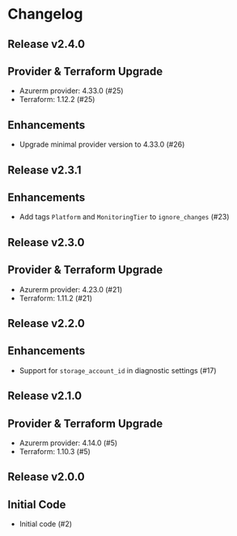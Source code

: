 # Changelog

## Release v2.4.0

## Provider & Terraform Upgrade
- Azurerm provider: 4.33.0 (#25)
- Terraform: 1.12.2 (#25)

## Enhancements

- Upgrade minimal provider version to 4.33.0 (#26)


   
## Release v2.3.1

## Enhancements

- Add tags `Platform` and `MonitoringTier` to `ignore_changes` (#23)


   
## Release v2.3.0

## Provider & Terraform Upgrade
- Azurerm provider: 4.23.0 (#21)
- Terraform: 1.11.2 (#21)
   
## Release v2.2.0

## Enhancements

- Support for `storage_account_id` in diagnostic settings (#17)


   
## Release v2.1.0

## Provider & Terraform Upgrade
- Azurerm provider: 4.14.0 (#5)
- Terraform: 1.10.3 (#5)
   
## Release v2.0.0

## Initial Code

- Initial code (#2)


   